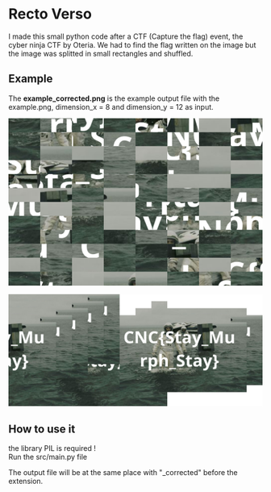 # Recto Verso

I made this small python code after a CTF (Capture the flag) event, the cyber ninja CTF by Oteria. We had to find the flag written on the image but the image was splitted in small rectangles and shuffled.

## Example

The **example_corrected.png** is the example output file with the example.png, dimension_x = 8 and dimension_y = 12 as input.

![Input Image](example.png)

![Input Image](example_corrected.png)

## How to use it

the library PIL is required !<br>
Run the src/main.py file

The output file will be at the same place with "_corrected" before the extension.
